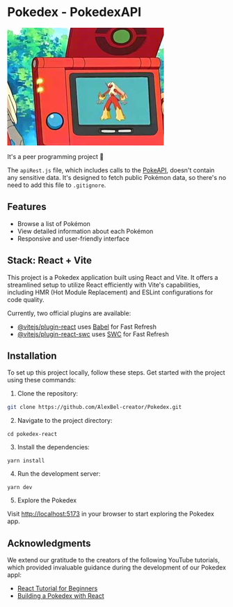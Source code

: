 # Pokedex - PokedexAPI

![Thumbnail](./pokedex-react/src/assets/Thumbnail.jpg)


It's a peer programming project 👥

The `apiRest.js` file, which includes calls to the [PokeAPI](https://pokeapi.co/docs/v2), doesn't contain any sensitive data. It's designed to fetch public Pokémon data, so there's no need to add this file to `.gitignore`.


## Features

- Browse a list of Pokémon
- View detailed information about each Pokémon
- Responsive and user-friendly interface


## Stack: React + Vite 

This project is a Pokedex application built using React and Vite. It offers a streamlined setup to utilize React efficiently with Vite's capabilities, including HMR (Hot Module Replacement) and ESLint configurations for code quality.

Currently, two official plugins are available:

- [@vitejs/plugin-react](https://github.com/vitejs/vite-plugin-react/blob/main/packages/plugin-react/README.md) uses [Babel](https://babeljs.io/) for Fast Refresh
- [@vitejs/plugin-react-swc](https://github.com/vitejs/vite-plugin-react-swc) uses [SWC](https://swc.rs/) for Fast Refresh

## Installation

To set up this project locally, follow these steps. 
Get started with the project using these commands:

1. Clone the repository:

```bash
git clone https://github.com/AlexBel-creator/Pokedex.git
```

2. Navigate to the project directory:

```
cd pokedex-react
```

3. Install the dependencies:

```
yarn install
```

4. Run the development server:

```
yarn dev
```

5. Explore the Pokedex

Visit [http://localhost:5173](http://localhost:5173) in your browser to start exploring the Pokedex app.


## Acknowledgments

We extend our gratitude to the creators of the following YouTube tutorials, which provided invaluable guidance during the development of our Pokedex appl:

- [React Tutorial for Beginners](https://youtube.com/watch?v=Wwui9y0Ve6A)
- [Building a Pokedex with React](https://www.youtube.com/watch?v=Iz5iNOMCIjY)
